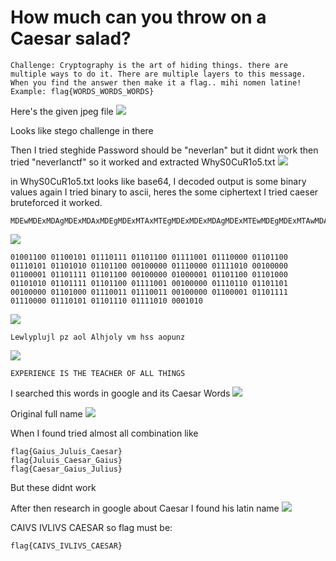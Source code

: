 # How much can you throw on a Caesar salad?

```
Challenge: Cryptography is the art of hiding things. there are multiple ways to do it. There are multiple layers to this message. When you find the answer then make it a flag.. mihi nomen latine! Example: flag{WORDS_WORDS_WORDS}
```
Here's the given jpeg file
![](https://raw.githubusercontent.com/ozancetin/CTF-Writeups/master/2018/NeverLAN%20CTF%202018/How%20much%20can%20you%20throw%20on%20a%20Caesar%20salad%3F/O_SO_Curious.jpeg)

Looks like stego challenge in there

Then I tried steghide 
Password should be "neverlan" but it didnt work then tried "neverlanctf" so it worked and extracted WhyS0CuR1o5.txt
![](https://raw.githubusercontent.com/ozancetin/CTF-Writeups/master/2018/NeverLAN%20CTF%202018/How%20much%20can%20you%20throw%20on%20a%20Caesar%20salad%3F/1.png)

in WhyS0CuR1o5.txt looks like base64, I decoded output is some binary values again I tried binary to ascii, heres the some ciphertext I tried caeser bruteforced it worked.
```
MDEwMDExMDAgMDExMDAxMDEgMDExMTAxMTEgMDExMDExMDAgMDExMTEwMDEgMDExMTAwMDAgMDExMDExMDAgMDExMTAxMDEgMDExMDEwMTAgMDExMDExMDAgMDAxMDAwMDAgMDExMTAwMDAgMDExMTEwMTAgMDAxMDAwMDAgMDExMDAwMDEgMDExMDExMTEgMDExMDExMDAgMDAxMDAwMDAgMDEwMDAwMDEgMDExMDExMDAgMDExMDEwMDAgMDExMDEwMTAgMDExMDExMTEgMDExMDExMDAgMDExMTEwMDEgMDAxMDAwMDAgMDExMTAxMTAgMDExMDExMDEgMDAxMDAwMDAgMDExMDEwMDAgMDExMTAwMTEgMDExMTAwMTEgMDAxMDAwMDAgMDExMDAwMDEgMDExMDExMTEgMDExMTAwMDAgMDExMTAxMDEgMDExMDExMTAgMDExMTEwMTAgMDAwMTAxMA==
```

![](https://raw.githubusercontent.com/ozancetin/CTF-Writeups/master/2018/NeverLAN%20CTF%202018/How%20much%20can%20you%20throw%20on%20a%20Caesar%20salad%3F/2.png)
```
01001100 01100101 01110111 01101100 01111001 01110000 01101100 01110101 01101010 01101100 00100000 01110000 01111010 00100000 01100001 01101111 01101100 00100000 01000001 01101100 01101000 01101010 01101111 01101100 01111001 00100000 01110110 01101101 00100000 01101000 01110011 01110011 00100000 01100001 01101111 01110000 01110101 01101110 01111010 0001010
```
![](https://raw.githubusercontent.com/ozancetin/CTF-Writeups/master/2018/NeverLAN%20CTF%202018/How%20much%20can%20you%20throw%20on%20a%20Caesar%20salad%3F/3.png)
```
Lewlyplujl pz aol Alhjoly vm hss aopunz
```

![](https://raw.githubusercontent.com/ozancetin/CTF-Writeups/master/2018/NeverLAN%20CTF%202018/How%20much%20can%20you%20throw%20on%20a%20Caesar%20salad%3F/4.png)
```
EXPERIENCE IS THE TEACHER OF ALL THINGS
```
I searched this words in google and its Caesar Words
![](https://raw.githubusercontent.com/ozancetin/CTF-Writeups/master/2018/NeverLAN%20CTF%202018/How%20much%20can%20you%20throw%20on%20a%20Caesar%20salad%3F/5.png)

Original full name 
![](https://raw.githubusercontent.com/ozancetin/CTF-Writeups/master/2018/NeverLAN%20CTF%202018/How%20much%20can%20you%20throw%20on%20a%20Caesar%20salad%3F/6.png)

When I found tried almost all combination
like
```
flag{Gaius_Juluis_Caesar}
flag{Juluis_Caesar_Gaius}
flag{Caesar_Gaius_Julius}
```
But these didnt work

After then research in google about Caesar I found his latin name
![](https://raw.githubusercontent.com/ozancetin/CTF-Writeups/master/2018/NeverLAN%20CTF%202018/How%20much%20can%20you%20throw%20on%20a%20Caesar%20salad%3F/7.png)

CAIVS IVLIVS CAESAR
so flag must be:

```
flag{CAIVS_IVLIVS_CAESAR}
```





